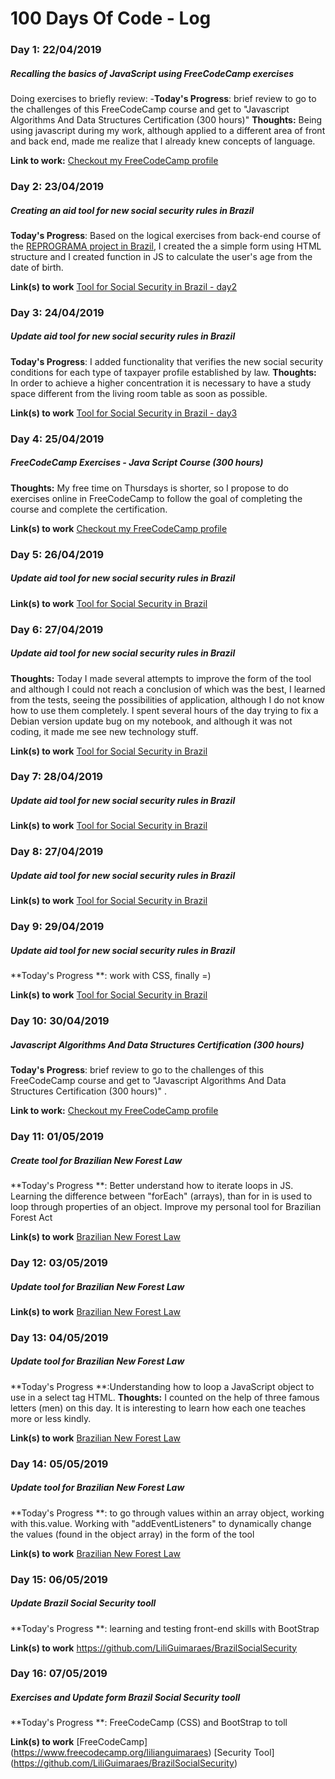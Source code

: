 # 100 Days Of Code - Log

### Day 1: 22/04/2019
##### Recalling the basics of JavaScript using FreeCodeCamp exercises
Doing exercises to briefly review:
-**Today's Progress**: brief review to go to the challenges of this FreeCodeCamp course and get to "Javascript Algorithms And Data Structures Certification (300 hours)"
**Thoughts:** Being using javascript during my work, although applied to a different area of front and back end, made me realize that I already knew concepts of language.

**Link to work:** [Checkout my FreeCodeCamp profile](https://www.freecodecamp.org/lilianguimaraes)

### Day 2: 23/04/2019
##### Creating an aid tool for new social security rules in Brazil
**Today's Progress**: Based on the logical exercises from back-end course of the [REPROGRAMA project in Brazil](https://github.com/reprograma/On1-Logica/tree/master/exercicios-aula), I created the a simple form using HTML structure  and I created function in JS to calculate the user's age from the date of birth.

**Link(s) to work** [Tool for Social Security in Brazil - day2](https://github.com/LiliGuimaraes/100-days-of-code/blob/master/SocialSecurityToll/day2.html)

### Day 3: 24/04/2019
##### Update aid tool for new social security rules in Brazil
**Today's Progress**: I added functionality that verifies the new social security conditions for each type of taxpayer profile established by law.
**Thoughts:** In order to achieve a higher concentration it is necessary to have a study space different from the living room table as soon as possible. 

**Link(s) to work** [Tool for Social Security in Brazil - day3](https://github.com/LiliGuimaraes/100-days-of-code/blob/master/SocialSecurityToll/day3.html)

### Day 4: 25/04/2019
##### FreeCodeCamp Exercises - Java Script Course (300 hours)
**Thoughts:** My free time on Thursdays is shorter, so I propose to do exercises online in FreeCodeCamp to follow the goal of completing the course and complete the certification.

**Link(s) to work** [Checkout my FreeCodeCamp profile](https://www.freecodecamp.org/lilianguimaraes)

### Day 5: 26/04/2019
##### Update aid tool for new social security rules in Brazil

 **Link(s) to work** [Tool for Social Security in Brazil](https://github.com/LiliGuimaraes/100-days-of-code/blob/master/SocialSecurityToll)

### Day 6: 27/04/2019
##### Update aid tool for new social security rules in Brazil
 **Thoughts:** Today I made several attempts to improve the form of the tool and although I could not reach a conclusion of which was the best, I learned from the tests, seeing the possibilities of application, although I do not know how to use them completely. I spent several hours of the day trying to fix a Debian version update bug on my notebook, and although it was not coding, it made me see new technology stuff.
 
**Link(s) to work** [Tool for Social Security in Brazil](https://github.com/LiliGuimaraes/100-days-of-code/blob/master/SocialSecurityToll/day5.html)

### Day 7: 28/04/2019
##### Update aid tool for new social security rules in Brazil

**Link(s) to work** [Tool for Social Security in Brazil](https://github.com/LiliGuimaraes/100-days-of-code/blob/master/SocialSecurityToll/day6.html)

### Day 8: 27/04/2019
##### Update aid tool for new social security rules in Brazil

**Link(s) to work** [Tool for Social Security in Brazil](https://github.com/LiliGuimaraes/100-days-of-code/blob/master/SocialSecurityToll/day5.html)

### Day 9: 29/04/2019
##### Update aid tool for new social security rules in Brazil
**Today's Progress **:  work with CSS, finally =)

**Link(s) to work** [Tool for Social Security in Brazil](
https://github.com/LiliGuimaraes/100-days-of-code/blob/master/SocialSecurityToll/style.css)

### Day 10: 30/04/2019
##### Javascript Algorithms And Data Structures Certification (300 hours)
**Today's Progress**: brief review to go to the challenges of this FreeCodeCamp course and get to "Javascript Algorithms And Data Structures Certification (300 hours)" .

**Link to work:** [Checkout my FreeCodeCamp profile](https://www.freecodecamp.org/lilianguimaraes)

### Day 11: 01/05/2019
##### Create tool for Brazilian New Forest Law
**Today's Progress **: Better understand how to iterate loops in JS. Learning the difference between "forEach" (arrays), than for in is used to loop through properties of an object. Improve my personal tool for Brazilian Forest Act

**Link(s) to work** [Brazilian New Forest Law](
https://github.com/LiliGuimaraes/BrazilianNewForestAct)

### Day 12: 03/05/2019
##### Update tool for Brazilian New Forest Law

**Link(s) to work** [Brazilian New Forest Law](
https://github.com/LiliGuimaraes/BrazilianNewForestAct)

### Day 13: 04/05/2019
##### Update tool for Brazilian New Forest Law
**Today's Progress **:Understanding how to loop a JavaScript object to use in a select tag HTML.
**Thoughts:** I counted on the help of three famous letters (men) on this day. It is interesting to learn how each one teaches more or less kindly.

**Link(s) to work** [Brazilian New Forest Law](
https://github.com/LiliGuimaraes/BrazilianNewForestAct)


### Day 14: 05/05/2019
##### Update tool for Brazilian New Forest Law
**Today's Progress **: to go through values within an array object, working with this.value. Working with "addEventListeners" to dynamically change the values (found in the object array) in the form of the tool

**Link(s) to work** [Brazilian New Forest Law](
https://github.com/LiliGuimaraes/BrazilianNewForestAct)

### Day 15: 06/05/2019
##### Update Brazil Social Security tooll
**Today's Progress **: learning and testing front-end skills with BootStrap

**Link(s) to work** https://github.com/LiliGuimaraes/BrazilSocialSecurity

### Day 16: 07/05/2019
##### Exercises and Update form Brazil Social Security tooll
**Today's Progress **: FreeCodeCamp (CSS) and BootStrap to toll

**Link(s) to work** [FreeCodeCamp] (https://www.freecodecamp.org/lilianguimaraes)
[Security Tool] (https://github.com/LiliGuimaraes/BrazilSocialSecurity)
